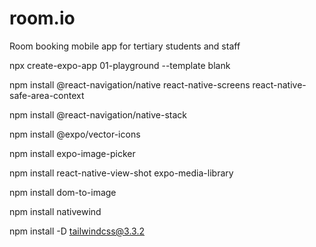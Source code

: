 # room.io
Room booking mobile app for tertiary students and staff


npx create-expo-app 01-playground --template blank

npm install @react-navigation/native react-native-screens react-native-safe-area-context

npm install @react-navigation/native-stack

npm install @expo/vector-icons

npm install expo-image-picker

npm install react-native-view-shot expo-media-library

npm install dom-to-image

npm install nativewind

npm install -D tailwindcss@3.3.2
